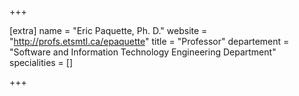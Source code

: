 +++

[extra]
name = "Eric Paquette, Ph. D."
website = "http://profs.etsmtl.ca/epaquette"
title = "Professor"
departement = "Software and Information Technology Engineering Department"
specialities = []

+++